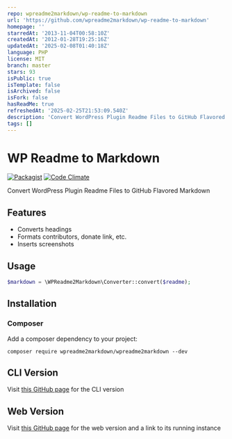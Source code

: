 ```yaml
---
repo: wpreadme2markdown/wp-readme-to-markdown
url: 'https://github.com/wpreadme2markdown/wp-readme-to-markdown'
homepage: ''
starredAt: '2013-11-04T00:58:10Z'
createdAt: '2012-01-28T19:25:16Z'
updatedAt: '2025-02-08T01:40:18Z'
language: PHP
license: MIT
branch: master
stars: 93
isPublic: true
isTemplate: false
isArchived: false
isFork: false
hasReadMe: true
refreshedAt: '2025-02-25T21:53:09.540Z'
description: 'Convert WordPress Plugin Readme Files to GitHub Flavored Markdown '
tags: []
---
```


# WP Readme to Markdown

[![Packagist](https://img.shields.io/packagist/v/wpreadme2markdown/wpreadme2markdown.svg?maxAge=2592000)](https://packagist.org/packages/wpreadme2markdown/wpreadme2markdown)
[![Code Climate](https://img.shields.io/codeclimate/maintainability/wpreadme2markdown/wp-readme-to-markdown.svg?maxAge=2592000)](https://codeclimate.com/github/wpreadme2markdown/wp-readme-to-markdown)

Convert WordPress Plugin Readme Files to GitHub Flavored Markdown

## Features

* Converts headings
* Formats contributors, donate link, etc.
* Inserts screenshots

## Usage

```php
$markdown = \WPReadme2Markdown\Converter::convert($readme);
```

## Installation

### Composer

Add a composer dependency to your project:

```
composer require wpreadme2markdown/wpreadme2markdown --dev
```

## CLI Version

Visit [this GitHub page](https://github.com/wpreadme2markdown/wp2md) for the CLI version

## Web Version

Visit [this GitHub page](https://github.com/wpreadme2markdown/web) for the web version and a link to its running instance
